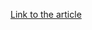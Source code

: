 [Link to the article](https://researchcenter.paloaltonetworks.com/2017/09/unit42-analyzing-various-layers-agentteslas-packing/)
